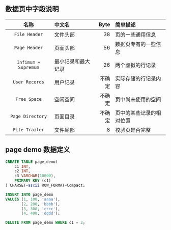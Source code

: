 ## 数据页中字段说明

|          名称          | 中文名       | Byte | 简单描述         |
| :------------------: | :-------- | ---: | :----------- |
|    `File Header`     | 文件头部      |   38 | 页的一些通用信息     |
|    `Page Header`     | 页面头部      |   56 | 数据页专有的一些信息   |
| `Infimum + Supremum` | 最小记录和最大记录 |   26 | 两个虚拟的行记录     |
|    `User Records`    | 用户记录      |  不确定 | 实际存储的行记录内容   |
|     `Free Space`     | 空闲空间      |  不确定 | 页中尚未使用的空间    |
|   `Page Directory`   | 页面目录      |  不确定 | 页中的某些记录的相对位置 |
|    `File Trailer`    | 文件尾部      |    8 | 校验页是否完整      |


## page demo 数据定义
```sql
CREATE TABLE page_demo(
    c1 INT,
    c2 INT,
    c3 VARCHAR(10000),
    PRIMARY KEY (c1)
) CHARSET=ascii ROW_FORMAT=Compact;

INSERT INTO page_demo
VALUES (1, 100, 'aaaa'),
       (2, 200, 'bbbb'),
       (3, 300, 'cccc'),
       (4, 400, 'dddd');

DELETE FROM page_demo WHERE c1 = 2;

```


